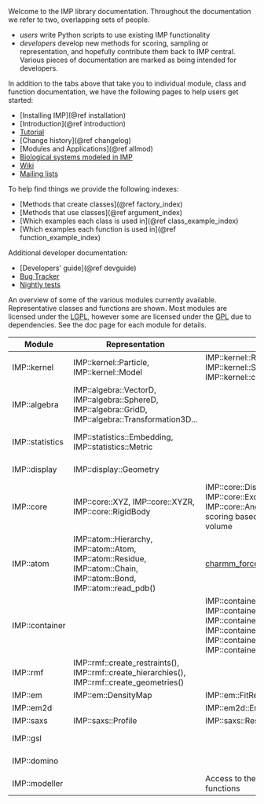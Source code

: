Welcome to the IMP library documentation.
 Throughout the documentation we refer to two, overlapping sets of people.
- _users_ write Python scripts to use existing IMP functionality
- _developers_ develop new methods for scoring, sampling or representation,
   and hopefully contribute them back to IMP central.
 Various pieces of documentation are marked as being intended for developers.

In addition to the tabs above that take you to individual module, class and function documentation, we have the following pages to help users get started:
- [Installing IMP](@ref installation)
- [Introduction](@ref introduction)
- [Tutorial](../tutorial/index.html)
- [Change history](@ref changelog)
- [Modules and Applications](@ref allmod)
- [Biological systems modeled in IMP](http://integrativemodeling.org/systems/)
- [Wiki](https://github.com/salilab/imp/wiki)
- [Mailing lists](http://integrativemodeling.org/contact.html)

To help find things we provide the following indexes:
- [Methods that create classes](@ref factory_index)
- [Methods that use classes](@ref argument_index)
- [Which examples each class is used in](@ref class_example_index)
- [Which examples each function is used in](@ref function_example_index)

Additional developer documentation:
- [Developers' guide](@ref devguide)
- [Bug Tracker](https://github.com/salilab/imp/issues)
- [Nightly tests](http://integrativemodeling.org/nightly/results/)

An overview of some of the various modules currently
available. Representative classes and functions are shown. Most
modules are licensed under the
[LGPL](http://www.gnu.org/licenses/lgpl.html), however some are
licensed under the [GPL](http://www.gnu.org/copyleft/gpl.html) due to
dependencies. See the doc page for each module for details.

| Module|Representation|Scoring|Sampling|Analysis|
|-------|--------------|-------|--------|--------|
| IMP::kernel | IMP::kernel::Particle, IMP::kernel::Model | IMP::kernel::Restraint, IMP::kernel::ScoringFunction, IMP::kernel::create_restraint() | IMP::kernel::Optimizer, IMP::kernel::Sampler | IMP::kernel::ConfigurationSet |
| IMP::algebra | IMP::algebra::VectorD, IMP::algebra::SphereD, IMP::algebra::GridD, IMP::algebra::Transformation3D... | | IMP::algebra::get_random_vector_on() |  |
|IMP::statistics | IMP::statistics::Embedding, IMP::statistics::Metric | | | IMP::statistics::create_lloyds_kmeans(), IMP::statistics::create_connectivity_clustering(), IMP::statistics::HistogramD,... |
| IMP::display | IMP::display::Geometry | | | IMP::display::PymolWriter, IMP::display::WriteOptimizerState... |
| IMP::core | IMP::core::XYZ, IMP::core::XYZR, IMP::core::RigidBody | IMP::core::DistancePairScore, IMP::core::ExcludedVolumeRestraint, IMP::core::AngleTripletScore and other scoring based on distances, angles, volume | IMP::core::MonteCarlo, IMP::core::ConjugateGradients | |
| IMP::atom | IMP::atom::Hierarchy, IMP::atom::Atom, IMP::atom::Residue, IMP::atom::Chain, IMP::atom::Bond, IMP::atom::read_pdb() | [charmm_forcefield.py](atom_2charmm_forcefield_8py-example.html) | IMP::atom::BrownianDynamics, IMP::atom::MolecularDynamics | IMP::atom::write_pdb(), IMP::atom::get_rmsd() |
|IMP::container | | IMP::container::SingletonsRestraint, IMP::container::PairsRestraint, IMP::container::ListSingletonContainer, IMP::container::ClosePairContainer, IMP::container::AllPairContainer, IMP::container::create_restraint(),...| | |
| IMP::rmf | IMP::rmf::create_restraints(), IMP::rmf::create_hierarchies(), IMP::rmf::create_geometries() | | | IMP::rmf::add_restraints(), IMP::rmf::add_hierarchies(), IMP::rmf::add_geometries() |
| IMP::em | IMP::em::DensityMap | IMP::em::FitRestraint | | |
| IMP::em2d | | IMP::em2d::Em2DRestraint | | |
| IMP::saxs | IMP::saxs::Profile | IMP::saxs::Restraint | | |
| IMP::gsl | | | IMP::gsl::Simplex, IMP::gsl::QuasiNewton | |
| IMP::domino | | | IMP::domino::DominoSampler, IMP::domino::BranchAndBoundSampler | |
| IMP::modeller | | Access to the Modeller scoring functions | | |
